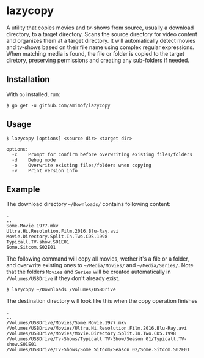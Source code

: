 # lazycopy
A utility that copies movies and tv-shows from source, usually a download directory, to a target directory. Scans the source directory for video content and organizes them at a target directory. It will automatically detect movies and tv-shows based on their file name using complex regular expressions. When matching media is found, the file or folder is copied to the target diretory, preserving permissions and creating any sub-folders if needed.

## Installation

With `Go` installed, run:
```
$ go get -u github.com/amimof/lazycopy
```

## Usage
```
$ lazycopy [options] <source dir> <target dir>

options:
  -c    Prompt for confirm before overwriting existing files/folders
  -d    Debug mode
  -o    Overwrite existing files/folders when copying
  -v    Print version info
```

## Example

The download directory `~/Downloads/` contains following content:

```
.
..
Some.Movie.1977.mkv
Ultra.Hi.Resolution.Film.2016.Blu-Ray.avi
Movie.Directory.Split.In.Two.CDS.1998
Typicall.TV-show.S01E01
Some.Sitcom.S02E01
```

The following command will copy all movies, wether it's a file or a folder, and overwrite existing ones to `~/Media/Movies/` and `~/Media/Series/`. Note that the folders `Movies` and `Series` will be created automatically in `/Volumes/USBDrive` if they don't already exist.
```
$ lazycopy ~/Downloads /Volumes/USBDrive
```


The destination directory will look like this when the copy operation finishes
```
.
..
/Volumes/USBDrive/Movies/Some.Movie.1977.mkv
/Volumes/USBDrive/Movies/Ultra.Hi.Resolution.Film.2016.Blu-Ray.avi
/Volumes/USBDrive/Movies/Movie.Directory.Split.In.Two.CDS.1998
/Volumes/USBDrive/Tv-Shows/Typicall TV-Show/Season 01/Typicall.TV-show.S01E01
/Volumes/USBDrive/Tv-Shows/Some Sitcom/Season 02/Some.Sitcom.S02E01
```